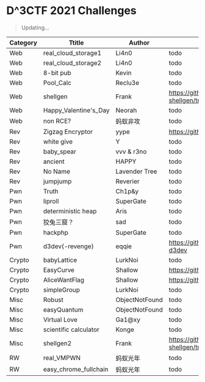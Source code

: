 # D^3CTF 2021 Challenges

> Updating...

| Category | Ttitle                | Author         | URL                                                            |
| -------- | --------------------- | -------------- | -------------------------------------------------------------- |
| Web      | real_cloud_storage1   | Li4n0          | todo                                                           |
| Web      | real_cloud_storage2   | Li4n0          | todo                                                           |
| Web      | 8-bit pub             | Kevin          | todo                                                           |
| Web      | Pool_Calc             | Reclu3e        | todo                                                           |
| Web      | shellgen              | Frank          | https://github.com/frankli0324/d3ctf-shellgen/tree/master/web  |
| Web      | Happy_Valentine's_Day | Neorah         | todo                                                           |
| Web      | non RCE?              | 蚂蚁非攻       | todo                                                           |
| Rev      | Zigzag Encryptor      | yype           | https://github.com/yype/ZigzagEncryptorPub                     |
| Rev      | white give            | Y              | todo                                                           |
| Rev      | baby_spear            | vvv & r3no     | todo                                                           |
| Rev      | ancient               | HAPPY          | todo                                                           |
| Rev      | No Name               | Lavender Tree  | todo                                                           |
| Rev      | jumpjump              | Reverier       | todo                                                           |
| Pwn      | Truth                 | Ch1p&y         | todo                                                           |
| Pwn      | liproll               | SuperGate      | todo                                                           |
| Pwn      | deterministic heap    | Aris           | todo                                                           |
| Pwn      | 狡兔三窟？            | sad            | todo                                                           |
| Pwn      | hackphp               | SuperGate      | todo                                                           |
| Pwn      | d3dev(-revenge)       | eqqie          | https://github.com/yikesoftware/d3ctf-2021-pwn-d3dev                                                           |
| Crypto   | babyLattice           | LurkNoi        | todo                                                           |
| Crypto   | EasyCurve             | Shallow        | https://github.com/shal10w/d3ctf2021_EasyCurve                 |
| Crypto   | AliceWantFlag         | Shallow        | https://github.com/shal10w/d3ctf2021_AliceWantFlag             |
| Crypto   | simpleGroup           | LurkNoi        | todo                                                           |
| Misc     | Robust                | ObjectNotFound | todo                                                           |
| Misc     | easyQuantum           | ObjectNotFound | todo                                                           |
| Misc     | Virtual Love          | Ga1@xy         | todo                                                           |
| Misc     | scientific calculator | Konge          | todo                                                           |
| Misc     | shellgen2             | Frank          | https://github.com/frankli0324/d3ctf-shellgen/tree/master/misc |
| RW       | real_VMPWN            | 蚂蚁光年       | todo                                                           |
| RW       | easy_chrome_fullchain | 蚂蚁光年       | todo                                                           |
